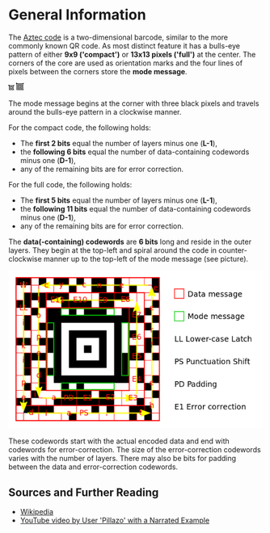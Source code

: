# General Information
The [Aztec code](https://en.wikipedia.org/wiki/Aztec_Code) is a two-dimensional barcode, similar to the more commonly known QR code. As most distinct feature it has a bulls-eye pattern of either **9x9 ('compact')** or **13x13 pixels ('full')** at the center. The corners of the core are used as orientation marks and the four lines of pixels between the corners store the **mode message**.

![Center of Compact Symbol](bullseye_compact.png)
![Center of Full Symbol](bullseye_full.png)

The mode message begins at the corner with three black pixels and travels around the bulls-eye pattern in a clockwise manner.

For the compact code, the following holds:
* The **first 2 bits** equal the number of layers minus one (**L-1**),
* the **following 6 bits** equal the number of data-containing codewords minus one (**D-1**),
* any of the remaining bits are for error correction.

For the full code, the following holds:
* The **first 5 bits** equal the number of layers minus one (**L-1**),
* the **following 11 bits** equal the number of data-containing codewords minus one (**D-1**),
* any of the remaining bits are for error correction.

The **data(-containing) codewords** are **6 bits** long and reside in the outer layers. They begin at the top-left and spiral around the code in counter-clockwise manner up to the top-left of the mode message (see picture).

![Layout of Symbol (wikipedia.org/wiki/Aztec_Code)](aztec_encoding_wikipedia.png)

These codewords start with the actual encoded data and end with codewords for error-correction. The size of the error-correction codewords varies with the number of layers. There may also be bits for padding between the data and error-correction codewords.

## Sources and Further Reading
* [Wikipedia](https://en.wikipedia.org/wiki/Aztec_Code)
* [YouTube video by User 'Pillazo' with a Narrated Example](https://www.youtube.com/watch?v=xtlqYx6e1TE)